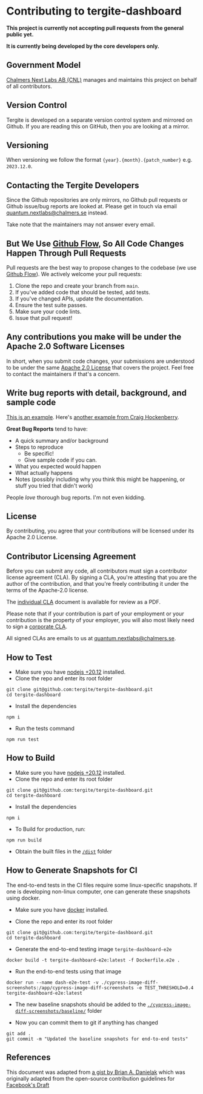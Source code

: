 # Contributing to tergite-dashboard

**This project is currently not accepting pull requests from the general public yet.**

**It is currently being developed by the core developers only.**

## Government Model

[Chalmers Next Labs AB (CNL)](https://chalmersnextlabs.se) manages and maintains this project on behalf of all contributors.

## Version Control

Tergite is developed on a separate version control system and mirrored on Github.
If you are reading this on GitHub, then you are looking at a mirror.

## Versioning

When versioning we follow the format `{year}.{month}.{patch_number}` e.g. `2023.12.0`.

## Contacting the Tergite Developers

Since the Github repositories are only mirrors, no Github pull requests or Github issue/bug reports
are looked at. Please get in touch via email <quantum.nextlabs@chalmers.se> instead.

Take note that the maintainers may not answer every email.

## But We Use [Github Flow](https://docs.github.com/en/get-started/quickstart/github-flow), So All Code Changes Happen Through Pull Requests

Pull requests are the best way to propose changes to the codebase (we
use [Github Flow](https://docs.github.com/en/get-started/quickstart/github-flow)). We actively welcome your pull
requests:

1. Clone the repo and create your branch from `main`.
2. If you've added code that should be tested, add tests.
3. If you've changed APIs, update the documentation.
4. Ensure the test suite passes.
5. Make sure your code lints.
6. Issue that pull request!

## Any contributions you make will be under the Apache 2.0 Software Licenses

In short, when you submit code changes, your submissions are understood to be under the
same [Apache 2.0 License](./LICENSE) that covers the project. Feel free to contact the maintainers if that's a concern.

## Write bug reports with detail, background, and sample code

[This is an example](http://stackoverflow.com/q/12488905/180626).
Here's [another example from Craig Hockenberry](http://www.openradar.me/11905408).

**Great Bug Reports** tend to have:

- A quick summary and/or background
- Steps to reproduce
  - Be specific!
  - Give sample code if you can.
- What you expected would happen
- What actually happens
- Notes (possibly including why you think this might be happening, or stuff you tried that didn't work)

People _love_ thorough bug reports. I'm not even kidding.

## License

By contributing, you agree that your contributions will be licensed under its Apache 2.0 License.

## Contributor Licensing Agreement

Before you can submit any code, all contributors must sign a
contributor license agreement (CLA). By signing a CLA, you're attesting
that you are the author of the contribution, and that you're freely
contributing it under the terms of the Apache-2.0 license.

The [individual CLA](https://tergite.github.io/contributing/icla.pdf) document is available for review as a PDF.

Please note that if your contribution is part of your employment or
your contribution is the property of your employer,
you will also most likely need to sign a [corporate CLA](https://tergite.github.io/contributing/ccla.pdf).

All signed CLAs are emails to us at <quantum.nextlabs@chalmers.se>.

## How to Test

- Make sure you have [nodejs +20.12](https://nodejs.org/) installed.
- Clone the repo and enter its root folder

```shell
git clone git@github.com:tergite/tergite-dashboard.git
cd tergite-dashboard
```

- Install the dependencies

```shell
npm i
```

- Run the tests command

```shell
npm run test
```

## How to Build

- Make sure you have [nodejs +20.12](https://nodejs.org/) installed.
- Clone the repo and enter its root folder

```shell
git clone git@github.com:tergite/tergite-dashboard.git
cd tergite-dashboard
```

- Install the dependencies

```shell
npm i
```

- To Build for production, run:

```shell
npm run build
```

- Obtain the built files in the [`/dist`](./dist) folder

## How to Generate Snapshots for CI

The end-to-end tests in the CI files require some linux-specific snapshots. If one is developing non-linux computer, one can generate these snapshots using docker.

- Make sure you have [docker](https://docs.docker.com/engine/install/) installed.

- Clone the repo and enter its root folder

```shell
git clone git@github.com:tergite/tergite-dashboard.git
cd tergite-dashboard
```

- Generate the end-to-end testing image `tergite-dashboard-e2e`

```shell
docker build -t tergite-dashboard-e2e:latest -f Dockerfile.e2e .
```

- Run the end-to-end tests using that image

```shell
docker run --name dash-e2e-test -v ./cypress-image-diff-screenshots:/app/cypress-image-diff-screenshots -e TEST_THRESHOLD=0.4 tergite-dashboard-e2e:latest
```

- The new baseline snapshots should be added to the [`./cypress-image-diff-screenshots/baseline/`](./cypress-image-diff-screenshots/baseline/) folder

- Now you can commit them to git if anything has changed

```shell
git add .
git commit -m "Updated the baseline snapshots for end-to-end tests"
```

## References

This document was adapted from [a gist by Brian A. Danielak](https://gist.github.com/briandk/3d2e8b3ec8daf5a27a62) which
was originally adapted from the open-source contribution guidelines
for [Facebook's Draft](https://github.com/facebook/draft-js/blob/a9316a723f9e918afde44dea68b5f9f39b7d9b00/CONTRIBUTING.md)
